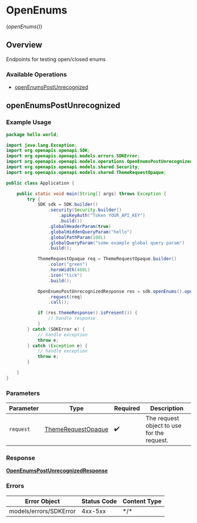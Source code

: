 # OpenEnums
(*openEnums()*)

## Overview

Endpoints for testing open/closed enums

### Available Operations

* [openEnumsPostUnrecognized](#openenumspostunrecognized)

## openEnumsPostUnrecognized

### Example Usage

```java
package hello.world;

import java.lang.Exception;
import org.openapis.openapi.SDK;
import org.openapis.openapi.models.errors.SDKError;
import org.openapis.openapi.models.operations.OpenEnumsPostUnrecognizedResponse;
import org.openapis.openapi.models.shared.Security;
import org.openapis.openapi.models.shared.ThemeRequestOpaque;

public class Application {

    public static void main(String[] args) throws Exception {
        try {
            SDK sdk = SDK.builder()
                .security(Security.builder()
                    .apiKeyAuth("Token YOUR_API_KEY")
                    .build())
                .globalHeaderParam(true)
                .globalHiddenQueryParam("hello")
                .globalPathParam(100L)
                .globalQueryParam("some example global query param")
                .build();

            ThemeRequestOpaque req = ThemeRequestOpaque.builder()
                .color("green")
                .heroWidth(480L)
                .icon("tick")
                .build();

            OpenEnumsPostUnrecognizedResponse res = sdk.openEnums().openEnumsPostUnrecognized()
                .request(req)
                .call();

            if (res.themeResponse().isPresent()) {
                // handle response
            }
        } catch (SDKError e) {
            // handle exception
            throw e;
        } catch (Exception e) {
            // handle exception
            throw e;
        }

    }
}
```

### Parameters

| Parameter                                                       | Type                                                            | Required                                                        | Description                                                     |
| --------------------------------------------------------------- | --------------------------------------------------------------- | --------------------------------------------------------------- | --------------------------------------------------------------- |
| `request`                                                       | [ThemeRequestOpaque](../../models/shared/ThemeRequestOpaque.md) | :heavy_check_mark:                                              | The request object to use for the request.                      |

### Response

**[OpenEnumsPostUnrecognizedResponse](../../models/operations/OpenEnumsPostUnrecognizedResponse.md)**

### Errors

| Error Object           | Status Code            | Content Type           |
| ---------------------- | ---------------------- | ---------------------- |
| models/errors/SDKError | 4xx-5xx                | \*\/*                  |
